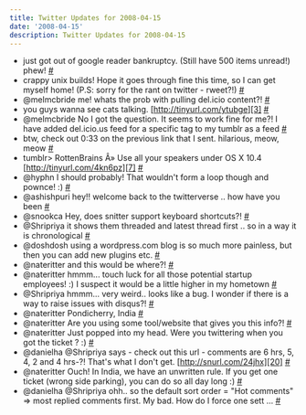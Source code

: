 ```yaml
---
title: Twitter Updates for 2008-04-15
date: '2008-04-15'
description: Twitter Updates for 2008-04-15
---
```


* just got out of google reader bankruptcy. (Still have 500 items unread!) phew! [\#][0]
* crappy unix builds! Hope it goes through fine this time, so I can get myself home! (P.S: sorry for the rant on twitter - rweet?!) [\#][1]
* @melmcbride me! whats the prob with pulling del.icio content?! [\#][2]
* you guys wanna see cats talking. [http://tinyurl.com/ytubge][3] [\#][4]
* @melmcbride No I got the question. It seems to work fine for me?! I have added del.icio.us feed for a specific tag to my tumblr as a feed [\#][5]
* btw, check out 0:33 on the previous link that I sent. hilarious, meow, meow [\#][6]
* tumblr\> RottenBrains Â» Use all your speakers under OS X 10.4 [http://tinyurl.com/4kn6pz][7] [\#][8]
* @hyphn I should probably! That wouldn't form a loop though and pownce! :) [\#][9]
* @ashishpuri hey!! welcome back to the twitterverse .. how have you been [\#][10]
* @snookca Hey, does snitter support keyboard shortcuts?! [\#][11]
* @Shripriya it shows them threaded and latest thread first .. so in a way it is chronological [\#][12]
* @doshdosh using a wordpress.com blog is so much more painless, but then you can add new plugins etc. [\#][13]
* @nateritter and this would be where?! [\#][14]
* @nateritter hmmm... touch luck for all those potential startup employees! :) I suspect it would be a little higher in my hometown [\#][15]
* @Shripriya hmmm... very weird.. looks like a bug. I wonder if there is a way to raise issues with disqus?! [\#][16]
* @nateritter Pondicherry, India [\#][17]
* @nateritter Are you using some tool/website that gives you this info?! [\#][18]
* @nateritter Just popped into my head. Were you twittering when you got the ticket ? :) [\#][19]
* @danielha @Shripriya says - check out this url - comments are 6 hrs, 5, 4, 2 and 4 hrs-?! That's what I don't get. [http://snurl.com/24jhx][20] [\#][21]
* @nateritter Ouch! In India, we have an unwritten rule. If you get one ticket (wrong side parking), you can do so all day long :) [\#][22]
* @danielha @Shripriya ohh.. so the default sort order = "Hot comments" =\> most replied comments first. My bad. How do I force one sett ... [\#][23]


[0]: http://twitter.com/shvelmur/statuses/789249035
[1]: http://twitter.com/shvelmur/statuses/789280363
[2]: http://twitter.com/shvelmur/statuses/789281455
[3]: http://tinyurl.com/ytubge
[4]: http://twitter.com/shvelmur/statuses/789301577
[5]: http://twitter.com/shvelmur/statuses/789302401
[6]: http://twitter.com/shvelmur/statuses/789302831
[7]: http://tinyurl.com/4kn6pz
[8]: http://twitter.com/shvelmur/statuses/789314058
[9]: http://twitter.com/shvelmur/statuses/789748313
[10]: http://twitter.com/shvelmur/statuses/789748584
[11]: http://twitter.com/shvelmur/statuses/789752351
[12]: http://twitter.com/shvelmur/statuses/789813735
[13]: http://twitter.com/shvelmur/statuses/789814178
[14]: http://twitter.com/shvelmur/statuses/789857964
[15]: http://twitter.com/shvelmur/statuses/789860668
[16]: http://twitter.com/shvelmur/statuses/789861704
[17]: http://twitter.com/shvelmur/statuses/789862157
[18]: http://twitter.com/shvelmur/statuses/789862333
[19]: http://twitter.com/shvelmur/statuses/789869125
[20]: http://snurl.com/24jhx
[21]: http://twitter.com/shvelmur/statuses/789873481
[22]: http://twitter.com/shvelmur/statuses/789878518
[23]: http://twitter.com/shvelmur/statuses/789882581